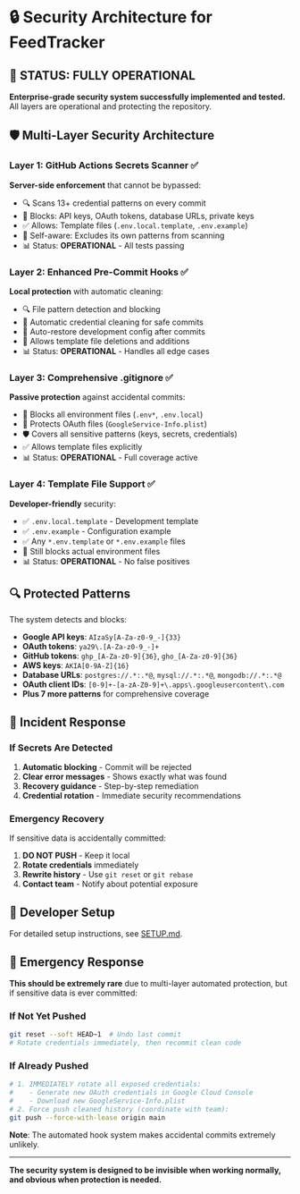 # 🔒 Security Architecture for FeedTracker

## 🎉 STATUS: FULLY OPERATIONAL

**Enterprise-grade security system successfully implemented and tested.** All layers are operational and protecting the repository.

## 🛡️ Multi-Layer Security Architecture

### Layer 1: GitHub Actions Secrets Scanner ✅
**Server-side enforcement** that cannot be bypassed:
- 🔍 Scans 13+ credential patterns on every commit
- 🚫 Blocks: API keys, OAuth tokens, database URLs, private keys
- ✅ Allows: Template files (`.env.local.template`, `.env.example`)
- 🧠 Self-aware: Excludes its own patterns from scanning
- 📊 Status: **OPERATIONAL** - All tests passing

### Layer 2: Enhanced Pre-Commit Hooks ✅
**Local protection** with automatic cleaning:
- 🔍 File pattern detection and blocking
- 🧹 Automatic credential cleaning for safe commits
- 🔄 Auto-restore development config after commits
- 📁 Allows template file deletions and additions
- 📊 Status: **OPERATIONAL** - Handles all edge cases

### Layer 3: Comprehensive .gitignore ✅
**Passive protection** against accidental commits:
- 🚫 Blocks all environment files (`.env*`, `.env.local`)
- 🔑 Protects OAuth files (`GoogleService-Info.plist`)
- 🛡️ Covers all sensitive patterns (keys, secrets, credentials)
- ✅ Allows template files explicitly
- 📊 Status: **OPERATIONAL** - Full coverage active

### Layer 4: Template File Support ✅
**Developer-friendly** security:
- ✅ `.env.local.template` - Development template
- ✅ `.env.example` - Configuration example
- ✅ Any `*.env.template` or `*.env.example` files
- 🚫 Still blocks actual environment files
- 📊 Status: **OPERATIONAL** - No false positives

## 🔍 Protected Patterns

The system detects and blocks:
- **Google API keys**: `AIzaSy[A-Za-z0-9_-]{33}`
- **OAuth tokens**: `ya29\.[A-Za-z0-9_-]+`
- **GitHub tokens**: `ghp_[A-Za-z0-9]{36}`, `gho_[A-Za-z0-9]{36}`
- **AWS keys**: `AKIA[0-9A-Z]{16}`
- **Database URLs**: `postgres://.*:.*@`, `mysql://.*:.*@`, `mongodb://.*:.*@`
- **OAuth client IDs**: `[0-9]+-[a-zA-Z0-9]+\.apps\.googleusercontent\.com`
- **Plus 7 more patterns** for comprehensive coverage

## 🚨 Incident Response

### If Secrets Are Detected
1. **Automatic blocking** - Commit will be rejected
2. **Clear error messages** - Shows exactly what was found
3. **Recovery guidance** - Step-by-step remediation
4. **Credential rotation** - Immediate security recommendations

### Emergency Recovery
If sensitive data is accidentally committed:
1. **DO NOT PUSH** - Keep it local
2. **Rotate credentials** immediately
3. **Rewrite history** - Use `git reset` or `git rebase`
4. **Contact team** - Notify about potential exposure

## 🔧 Developer Setup

For detailed setup instructions, see [SETUP.md](SETUP.md).

## 🚨 Emergency Response

**This should be extremely rare** due to multi-layer automated protection, but if sensitive data is ever committed:

### If Not Yet Pushed
```bash
git reset --soft HEAD~1  # Undo last commit
# Rotate credentials immediately, then recommit clean code
```

### If Already Pushed  
```bash
# 1. IMMEDIATELY rotate all exposed credentials:
#    - Generate new OAuth credentials in Google Cloud Console
#    - Download new GoogleService-Info.plist
# 2. Force push cleaned history (coordinate with team):
git push --force-with-lease origin main
```

**Note**: The automated hook system makes accidental commits extremely unlikely.

---

**The security system is designed to be invisible when working normally, and obvious when protection is needed.**
